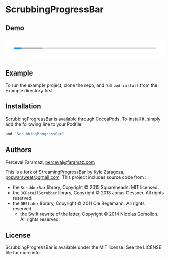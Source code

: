 # ScrubbingProgressBar

<!--[![Version](https://img.shields.io/cocoapods/v/ScrubbingProgressBar.svg?style=flat)](http://cocoapods.org/pods/ScrubbingProgressBar)
[![License](https://img.shields.io/cocoapods/l/ScrubbingProgressBar.svg?style=flat)](http://cocoapods.org/pods/ScrubbingProgressBar)
[![Platform](https://img.shields.io/cocoapods/p/ScrubbingProgressBar.svg?style=flat)](http://cocoapods.org/pods/ScrubbingProgressBar)-->

## Demo
<img src="https://github.com/deicoon/ScrubbingProgressBar/blob/master/demo.gif" width="600">

## Example

To run the example project, clone the repo, and run `pod install` from the Example directory first.

## Installation

ScrubbingProgressBar is available through [CocoaPods](http://cocoapods.org). To install
it, simply add the following line to your Podfile:

```ruby
pod "ScrubbingProgressBar"
```

## Authors
Perceval Faramaz, perceval@faramaz.com

This is a fork of [StreamingProgressBar](https://github.com/popwarsweet/StreamingProgressBar) by Kyle Zaragoza, popwarsweet@gmail.com. 
This project includes source code from : 
* the `ScrubberBar` library, Copyright © 2015 Squareheads. MIT licensed.
* the `JGDetailScrubber` library, Copyright © 2013 Jonas Gessner. All rights reserved.
* the `OBSlider` library, Copyright © 2011 Ole Begemann. All rights reserved.
    * the Swift rewrite of the latter, Copyright © 2014 Nicolas Gomollon. All rights reserved.

## License

ScrubbingProgressBar is available under the MIT license. See the LICENSE file for more info.
